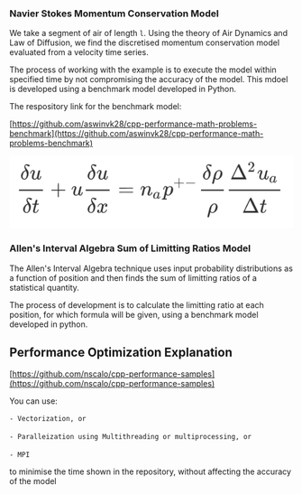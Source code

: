 ### Navier Stokes Momentum Conservation Model

We take a segment of air of length `l`. Using the theory of Air Dynamics and Law of Diffusion, we find the discretised momentum conservation model evaluated from a velocity time series. 

The process of working with the example is to execute the model within specified time by not compromising the accuracy of the model. This mdoel is developed using a benchmark model developed in Python.

The respository link for the benchmark model:

[https://github.com/aswinvk28/cpp-performance-math-problems-benchmark](https://github.com/aswinvk28/cpp-performance-math-problems-benchmark)



![eqn-navier](./eqn-navier.png)




### Allen's Interval Algebra Sum of Limitting Ratios Model

The Allen's Interval Algebra technique uses input probability distributions as a function of position and then finds the sum of limitting ratios of a statistical quantity.

The process of development is to calculate the limitting ratio at each position, for which formula will be given, using a benchmark model developed in python.

## Performance Optimization Explanation

[https://github.com/nscalo/cpp-performance-samples](https://github.com/nscalo/cpp-performance-samples)

You can use:

    - Vectorization, or
    
    - Paralleization using Multithreading or multiprocessing, or
    
    - MPI

to minimise the time shown in the repository, without affecting the accuracy of the model
